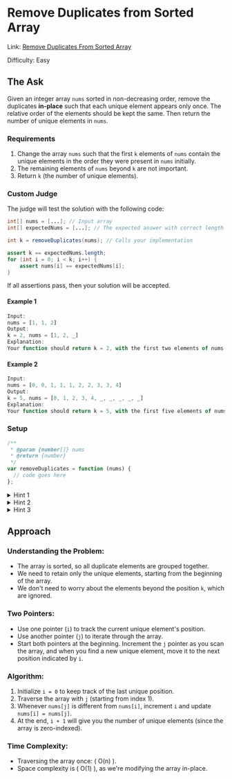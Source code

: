 # Remove Duplicates from Sorted Array

Link: [Remove Duplicates From Sorted Array](https://leetcode.com/explore/interview/card/top-interview-questions-easy/92/array/727/)

Difficulty: Easy

## The Ask

Given an integer array `nums` sorted in non-decreasing order, remove the duplicates **in-place** such that each unique element appears only once. The relative order of the elements should be kept the same. Then return the number of unique elements in `nums`.

### Requirements

1. Change the array `nums` such that the first `k` elements of `nums` contain the unique elements in the order they were present in `nums` initially.
2. The remaining elements of `nums` beyond `k` are not important.
3. Return `k` (the number of unique elements).

### Custom Judge

The judge will test the solution with the following code:

```java
int[] nums = [...]; // Input array
int[] expectedNums = [...]; // The expected answer with correct length

int k = removeDuplicates(nums); // Calls your implementation

assert k == expectedNums.length;
for (int i = 0; i < k; i++) {
    assert nums[i] == expectedNums[i];
}
```

If all assertions pass, then your solution will be accepted.

#### Example 1

```javascript
Input:
nums = [1, 1, 2]
Output:
k = 2, nums = [1, 2, _]
Explanation:
Your function should return k = 2, with the first two elements of nums being [1, 2]. It does not matter what you leave beyond the returned k (hence they are underscores).
```

#### Example 2

```javascript
Input:
nums = [0, 0, 1, 1, 1, 2, 2, 3, 3, 4]
Output:
k = 5, nums = [0, 1, 2, 3, 4, _, _, _, _, _]
Explanation:
Your function should return k = 5, with the first five elements of nums being [0, 1, 2, 3, 4]. It does not matter what you leave beyond the returned k (hence they are underscores).
```

### Setup

```javascript
/**
 * @param {number[]} nums
 * @return {number}
 */
var removeDuplicates = function (nums) {
  // code goes here
};
```

<details>
<summary>Hint 1</summary>

In this problem, the key point to focus on is the input array being sorted. As far as duplicate elements are concerned, what is their positioning in the array when the given array is sorted? If we know the position of one of the elements, do we also know the positioning of all the duplicate elements?
</details>

<details>
<summary>Hint 2</summary>

We need to modify the array in-place and the size of the final array would potentially be smaller than the size of the input array. So, we ought to use a two-pointer approach here. One pointer would keep track of the current element in the original array and another pointer for just the unique elements.
</details>

<details>
<summary>Hint 3</summary>

Essentially, once an element is encountered, you simply need to bypass its duplicates and move on to the next unique element.
</details>

## Approach

### Understanding the Problem:

- The array is sorted, so all duplicate elements are grouped together.
- We need to retain only the unique elements, starting from the beginning of the array.
- We don't need to worry about the elements beyond the position `k`, which are ignored.

### Two Pointers:

- Use one pointer (`i`) to track the current unique element's position.
- Use another pointer (`j`) to iterate through the array.
- Start both pointers at the beginning. Increment the `j` pointer as you scan the array, and when you find a new unique element, move it to the next position indicated by `i`.

### Algorithm:

1. Initialize `i = 0` to keep track of the last unique position.
2. Traverse the array with `j` (starting from index 1).
3. Whenever `nums[j]` is different from `nums[i]`, increment `i` and update `nums[i] = nums[j]`.
4. At the end, `i + 1` will give you the number of unique elements (since the array is zero-indexed).

### Time Complexity:

- Traversing the array once: \( O(n) \).
- Space complexity is \( O(1) \), as we're modifying the array in-place.
